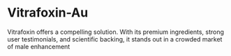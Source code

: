 # Vitrafoxin-Au
Vitrafoxin offers a compelling solution. With its premium ingredients, strong user testimonials, and scientific backing, it stands out in a crowded market of male enhancement
